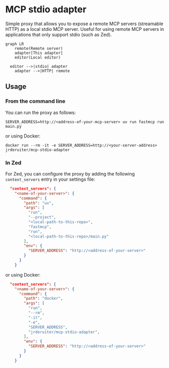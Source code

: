 # MCP stdio adapter

Simple proxy that allows you to expose a remote MCP servers (streamable HTTP) as a local stdio MCP server. Useful for using remote MCP servers in applications that only support stdio (such as Zed).

```mermaid
graph LR
    remote(Remote server)
	adapter[This adapter]
	editor(Local editor)

  editor -->|stdio| adapter
	adapter -->|HTTP| remote
```

## Usage

### From the command line

You can run the proxy as follows:

```
SERVER_ADDRESS=http://<address-of-your-mcp-server> uv run fastmcp run main.py
```

or using Docker:

```
docker run --rm -it -e SERVER_ADDRESS=http://<your-server-address> jrderuiter/mcp-stdio-adapter
```

### In Zed

For Zed, you can configure the proxy by adding the following `context_servers` entry in your settings file:

```json
  "context_servers": {
    "<name-of-your-server>": {
      "command": {
        "path": "uv",
        "args": [
          "run",
          "--project",
          "<local-path-to-this-repo>",
          "fastmcp",
          "run",
          "<local-path-to-this-repo>/main.py"
        ],
        "env": {
          "SERVER_ADDRESS": "http://<address-of-your-server>"
        }
      }
    }
```

or using Docker:

```json
  "context_servers": {
    "<name-of-your-server>": {
      "command": {
        "path": "docker",
        "args": [
          "run",
          "--rm",
          "-it",
          "-e",
          "SERVER_ADDRESS",
          "jrderuiter/mcp-stdio-adapter",
        ],
        "env": {
          "SERVER_ADDRESS": "http://<address-of-your-server>"
        }
      }
    }
```
